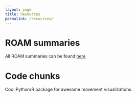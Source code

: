```yaml
---
layout: page
title: Resources
permalink: /resources/
---
```


# ROAM summaries

All ROAM summaries can be found [here](https://github.com/ROAM-JCU/roam-summaries)

# Code chunks

Cool Python/R package for awesome movement visualizations.



